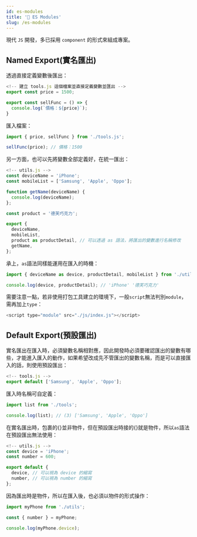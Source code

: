 ```yaml
---
id: es-modules
title: '📜 ES Modules'
slug: /es-modules
---
```


現代 `JS` 開發，多已採用 `component` 的形式來組成專案。

## Named Export(實名匯出)

透過直接定義變數後匯出：

```js
<!-- 建立 tools.js 這個檔案並直接定義變數並匯出 -->
export const price = 1500;

export const sellFunc = () => {
  console.log(`價格：${price}`);
}
```

匯入檔案：

```js
import { price, sellFunc } from './tools.js';

sellFunc(price); // 價格：1500
```

另一方面，也可以先將變數全部定義好，在統一匯出：

```js
<!-- utils.js -->
const deviceName = 'iPhone';
const mobileList = ['Samsung', 'Apple', 'Oppo'];

function getName(deviceName) {
  console.log(deviceName);
};

const product = '德芙巧克力';

export {
  deviceName,
  mobileList,
  product as productDetail, // 可以透過 as 語法，將匯出的變數進行名稱修改
  getName,
};
```

承上，`as`語法同樣能運用在匯入的時機：

```js
import { deviceName as device, productDetail, mobileList } from './utils.js';

console.log(device, productDetail); // 'iPhone' '德芙巧克力'
```

需要注意一點，若非使用打包工具建立的環境下，一般`script`無法判別`module`，需再加上`type`：

```js
<script type="module" src="./js/index.js"></script>
```

## Default Export(預設匯出)

實名匯出在匯入時，必須變數名稱相對應，因此開發時必須要確認匯出的變數有哪些，才能進入匯入的動作，如果希望改成先不管匯出的變數名稱，而是可以直接匯入的話，則使用預設匯出：

```js
<!-- tools.js -->
export default ['Samsung', 'Apple', 'Oppo'];
```

匯入時名稱可自定義：

```js
import list from './tools';

console.log(list); // (3) ['Samsung', 'Apple', 'Oppo']
```

在實名匯出時，包裹的{}並非物件，但在預設匯出時接的{}就是物件，所以`as`語法在預設匯出無法使用：

```js
<!-- utils.js -->
const device = 'iPhone';
const number = 600;

export default {
  device, // 可以視為 device 的縮寫
  number, // 可以視為 number 的縮寫
};
```

因為匯出時是物件，所以在匯入後，也必須以物件的形式操作：

```js
import myPhone from './utils';

const { number } = myPhone;

console.log(myPhone.device);
```
